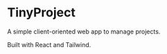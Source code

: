 # TinyProject

A simple client-oriented web app to manage projects.

Built with React and Tailwind.

